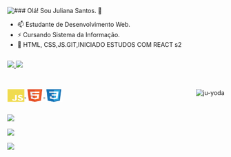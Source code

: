 <img align="left" height="100" src="https://camo.githubusercontent.com/793bd2ae55a4978a8986e3c6252ae32b235ef5b096029c69d788ed5680220dbc/68747470733a2f2f692e696d6775722e636f6d2f7830674b5733392e676966" data-canonical-src="https://i.imgur.com/x0gKW39.gif" style="max-width: 100%;">### Olá! Sou Juliana Santos. 👋


- 📫 Estudante de Desenvolvimento Web.
- ⚡ Cursando Sistema da Informação.
- 💬 HTML, CSS,JS.GIT,INICIADO ESTUDOS COM REACT s2
##
 <div>
  <a href=": https://github.com/Julianavdsantos">
  <img height="180em" src="https://github-readme-stats.vercel.app/api?username=Julianavdsantos&show_icons=true&theme=dark&include_all_commits=true&count_private=true"/>
  <img height="180em" src="https://github-readme-stats.vercel.app/api/top-langs/?username=Julianavdsantos&layout=compact&langs_count=7&theme=dark"/>
</div>

##
<div style="display: inline_block"><br>
  <img align="center" alt="ju-Js" height="30" width="40" src="https://raw.githubusercontent.com/devicons/devicon/master/icons/javascript/javascript-plain.svg">
  
  
  <img align="center" alt="ju-HTML" height="30" width="40" src="https://raw.githubusercontent.com/devicons/devicon/master/icons/html5/html5-original.svg">
  <img align="center" alt="ju-CSS" height="30" width="40" src="https://raw.githubusercontent.com/devicons/devicon/master/icons/css3/css3-original.svg">
 
 
  <img align="right"  alt="ju-yoda" src="https://media1.giphy.com/media/3ohuAxV0DfcLTxVh6w/giphy.gif?cid=ecf05e47bf24nokn7omgsiox1zuakm9n72jhrxmfvmu4p5aw&rid=giphy.gif&ct=g ">
</div>
  
## 
  <div>
    
   <a href="https://instagram.com/juh_vieirads" target="_blank"><img src="https://img.shields.io/badge/-Instagram-%23E4405F?style=for-the-badge&logo=instagram&logoColor=white" target="_blank"></a>
    


    
  <a href = "mailto:julianavieirasantos7@gmail.com"><img src="https://img.shields.io/badge/-Gmail-%23333?style=for-the-badge&logo=gmail&logoColor=white" target="_blank"></a>
    
  <a href="https://www.linkedin.com/in/julianavdsantos" target="_blank"><img src="https://img.shields.io/badge/-LinkedIn-%230077B5?style=for-the-badge&logo=linkedin&logoColor=white" target="_blank"></a> 
  </div>
   
 
  
  
